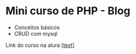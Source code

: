 # Mini curso de PHP - Blog

- Conceitos básicos
- CRUD com mysql

Link do curso na alura [[text](https://cursos.alura.com.br/course/php-mysql)]